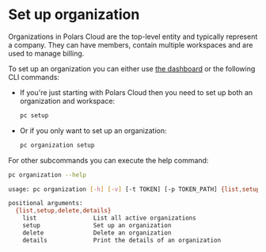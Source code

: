 # Set up organization

Organizations in Polars Cloud are the top-level entity and typically represent a company. They can
have members, contain multiple workspaces and are used to manage billing.

To set up an organization you can either use [the dashboard](https://cloud.pola.rs/portal/) or the
following CLI commands:

- If you're just starting with Polars Cloud then you need to set up both an organization and
  workspace:

  ```bash
  pc setup
  ```

- Or if you only want to set up an organization:

  ```bash
  pc organization setup
  ```

For other subcommands you can execute the help command:

```bash
pc organization --help 

usage: pc organization [-h] [-v] [-t TOKEN] [-p TOKEN_PATH] {list,setup,delete,details} ...

positional arguments:
  {list,setup,delete,details}
    list                List all active organizations
    setup               Set up an organization
    delete              Delete an organization
    details             Print the details of an organization
```

